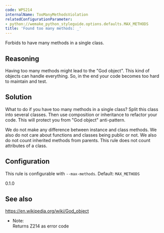 ```yaml
---
code: WPS214
internalName: TooManyMethodsViolation
relatedConfigurationParameter:
- python://wemake_python_styleguide.options.defaults.MAX_METHODS
title: 'Found too many methods: _'
---
```


Forbids to have many methods in a single class.

## Reasoning
Having too many methods might lead to the "God object". This kind of
objects can handle everything. So, in the end your code becomes too
hard to maintain and test.

## Solution
What to do if you have too many methods in a single class? Split
this class into several classes. Then use composition or inheritance
to refactor your code. This will protect you from "God object"
anti-pattern.

We do not make any difference between instance and class methods. We
also do not care about functions and classes being public or not. We
also do not count inherited methods from parents. This rule does not
count attributes of a class.

## Configuration
This rule is configurable with `--max-methods`. Default:
`MAX_METHODS`

<div class="versionadded">

0.1.0

</div>

## See also
<https://en.wikipedia.org/wiki/God_object>

  - Note:  
    Returns Z214 as error code